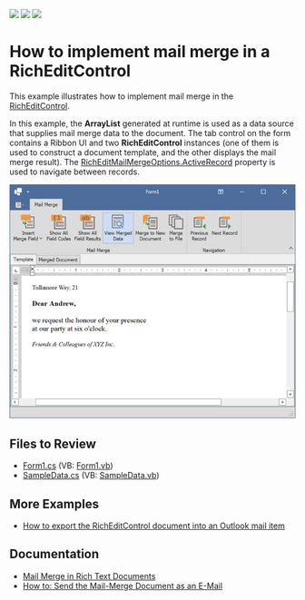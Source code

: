 <!-- default badges list -->
![](https://img.shields.io/endpoint?url=https://codecentral.devexpress.com/api/v1/VersionRange/128610451/22.2.3%2B)
[![](https://img.shields.io/badge/Open_in_DevExpress_Support_Center-FF7200?style=flat-square&logo=DevExpress&logoColor=white)](https://supportcenter.devexpress.com/ticket/details/E1680)
[![](https://img.shields.io/badge/📖_How_to_use_DevExpress_Examples-e9f6fc?style=flat-square)](https://docs.devexpress.com/GeneralInformation/403183)
<!-- default badges end -->
# How to implement mail merge in a RichEditControl

This example illustrates how to implement mail merge in the [RichEditControl](https://docs.devexpress.com/WindowsForms/DevExpress.XtraRichEdit.RichEditControl).

In this example, the **ArrayList** generated at runtime is used as a data source that supplies mail merge data to the document. The tab control on the form contains a Ribbon UI and two **RichEditControl** instances (one of them is used to construct a document template, and the other displays the mail merge result). The [RichEditMailMergeOptions.ActiveRecord](https://docs.devexpress.com/OfficeFileAPI/DevExpress.XtraRichEdit.RichEditMailMergeOptions.ActiveRecord) property is used to navigate between records.

![application](./media/image.png)

## Files to Review

* [Form1.cs](./CS/MailMerge/Form1.cs) (VB: [Form1.vb](./VB/MailMerge/Form1.vb))
* [SampleData.cs](./CS/MailMerge/SampleData.cs) (VB: [SampleData.vb](./VB/MailMerge/SampleData.vb))

## More Examples

* [How to export the RichEditControl document into an Outlook mail item](https://github.com/DevExpress-Examples/how-to-export-the-richeditcontrol-document-into-an-outlook-mail-item-e4438)

## Documentation

* [Mail Merge in Rich Text Documents](https://docs.devexpress.com/WindowsForms/9330/controls-and-libraries/rich-text-editor/mail-merge)
* [How to: Send the Mail-Merge Document as an E-Mail](https://docs.devexpress.com/WindowsForms/120456/controls-and-libraries/rich-text-editor/examples/import-and-export/how-to-send-the-mail-merge-document-as-an-e-mail)
